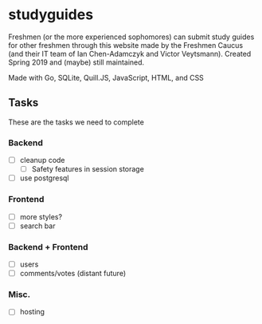 # studyguides
Freshmen (or the more experienced sophomores) can submit study guides for other freshmen through this website made by the Freshmen Caucus (and their IT team of Ian Chen-Adamczyk and Victor Veytsmann). Created Spring 2019 and (maybe) still maintained.

Made with Go, SQLite, Quill.JS, JavaScript, HTML, and CSS

## Tasks
These are the tasks we need to complete

### Backend
* [ ] cleanup code
	* [ ] Safety features in session storage
* [ ] use postgresql

### Frontend
* [ ] more styles?
* [ ] search bar

### Backend + Frontend
* [ ] users
* [ ] comments/votes (distant future)

### Misc.
* [ ] hosting
